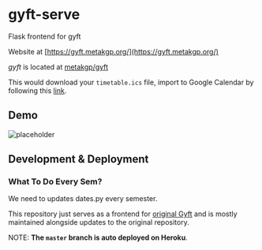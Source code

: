 # gyft-serve

Flask frontend for gyft

Website at [https://gyft.metakgp.org/](https://gyft.metakgp.org/)

*gyft* is located at [metakgp/gyft](https://github.com/metakgp/gyft)

This would download your `timetable.ics` file, import to Google Calendar by following this [link](https://support.google.com/calendar/answer/37118?hl=en).

## Demo

![placeholder](out.gif)

## Development & Deployment

### What To Do Every Sem?

We need to updates dates.py every semester.

This repository just serves as a frontend for [original Gyft](https://github.com/metakgp/gyft/) and is mostly maintained alongside updates to the original repository.


NOTE: **The `master` branch is auto deployed on Heroku**.
